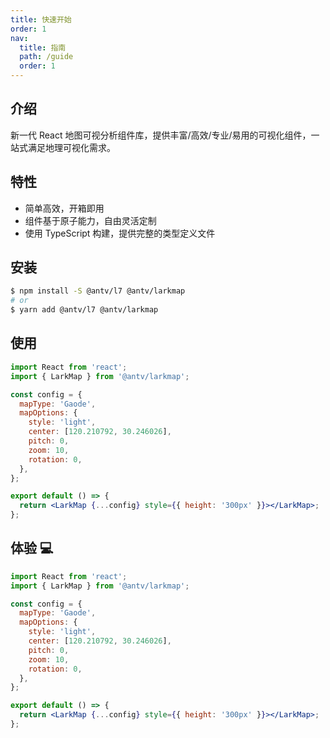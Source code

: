 ```yaml
---
title: 快速开始
order: 1
nav:
  title: 指南
  path: /guide
  order: 1
---
```


## 介绍

新一代 React 地图可视分析组件库，提供丰富/高效/专业/易用的可视化组件，一站式满足地理可视化需求。

## 特性

- 简单高效，开箱即用
- 组件基于原子能力，自由灵活定制
- 使用 TypeScript 构建，提供完整的类型定义文件

## 安装

```bash
$ npm install -S @antv/l7 @antv/larkmap
# or
$ yarn add @antv/l7 @antv/larkmap
```

## 使用

```jsx | pure
import React from 'react';
import { LarkMap } from '@antv/larkmap';

const config = {
  mapType: 'Gaode',
  mapOptions: {
    style: 'light',
    center: [120.210792, 30.246026],
    pitch: 0,
    zoom: 10,
    rotation: 0,
  },
};

export default () => {
  return <LarkMap {...config} style={{ height: '300px' }}></LarkMap>;
};
```

## 体验 💻

```jsx
import React from 'react';
import { LarkMap } from '@antv/larkmap';

const config = {
  mapType: 'Gaode',
  mapOptions: {
    style: 'light',
    center: [120.210792, 30.246026],
    pitch: 0,
    zoom: 10,
    rotation: 0,
  },
};

export default () => {
  return <LarkMap {...config} style={{ height: '300px' }}></LarkMap>;
};
```

